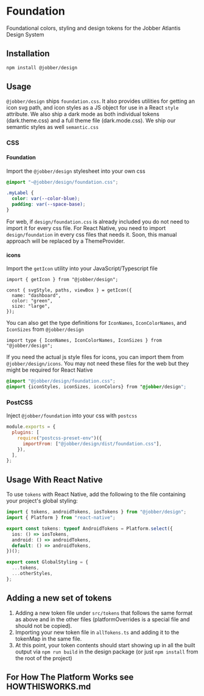 # Foundation

Foundational colors, styling and design tokens for the Jobber Atlantis Design
System

## Installation

```sh
npm install @jobber/design
```

## Usage

`@jobber/design` ships `foundation.css`. It also provides utilities for getting
an icon svg path, and icon styles as a JS object for use in a React `style`
attribute. We also ship a dark mode as both individual tokens (dark.theme.css)
and a full theme file (dark.mode.css). We ship our semantic styles as well
`semantic.css`

### CSS

#### Foundation

Import the `@jobber/design` stylesheet into your own css

```css
@import "~@jobber/design/foundation.css";

.myLabel {
  color: var(--color-blue);
  padding: var(--space-base);
}
```

For web, if `design/foundation.css` is already included you do not need to
import it for every css file. For React Native, you need to import
`design/foundation` in every css files that needs it. Soon, this manual approach
will be replaced by a ThemeProvider.

#### icons

Import the `getIcon` utility into your JavaScript/Typescript file

```tsx
import { getIcon } from "@jobber/design";

const { svgStyle, paths, viewBox } = getIcon({
  name: "dashboard",
  color: "green",
  size: "large",
});
```

You can also get the type definitions for `IconNames`, `IconColorNames`, and
`IconSizes` from `@jobber/design`

```tsx
import type { IconNames, IconColorNames, IconSizes } from "@jobber/design";
```

If you need the actual js style files for icons, you can import them from
`@jobber/design/icons`. You may not need these files for the web but they might
be required for React Native

```css
@import "@jobber/design/foundation.css";
@import {iconStyles, iconSizes, iconColors} from "@jobber/design";
```

### PostCSS

Inject `@jobber/foundation` into your css with `postcss`

```js
module.exports = {
  plugins: [
    require("postcss-preset-env")({
      importFrom: ["@jobber/design/dist/foundation.css"],
    }),
  ],
};
```

## Usage With React Native

To use `tokens` with React Native, add the following to the file containing your
project's global styling:

```ts
import { tokens, androidTokens, iosTokens } from "@jobber/design";
import { Platform } from "react-native";

export const tokens: typeof AndroidTokens = Platform.select({
  ios: () => iosTokens,
  android: () => androidTokens,
  default: () => androidTokens,
})();

export const GlobalStyling = {
  ...tokens,
  ...otherStyles,
};
```

## Adding a new set of tokens

1. Adding a new token file under `src/tokens` that follows the same format as
   above and in the other files (platformOverrides is a special file and should
   not be copied).
1. Importing your new token file in `allTokens.ts` and adding it to the tokenMap
   in the same file.
1. At this point, your token contents should start showing up in all the built
   output via `npm run build` in the design package (or just `npm install` from
   the root of the project)

## For How The Platform Works see HOWTHISWORKS.md
